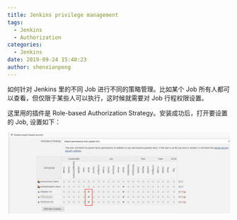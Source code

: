 ```yaml
---
title: Jenkins privilege management
tags:
  - Jenkins
  - Authorization
categories:
  - Jenkins
date: 2019-09-24 15:40:23
author: shenxianpeng
---
```


如何针对 Jenkins 里的不同 Job 进行不同的策略管理。比如某个 Job 所有人都可以查看，但仅限于某些人可以执行，这时候就需要对 Job 行程权限设置。

这里用的插件是 Role-based Authorization Strategy。安装成功后，打开要设置的 Job, 设置如下：

![Enable project-based security](Jenkins-privilege-management/jenkins-privilege-management.png)
